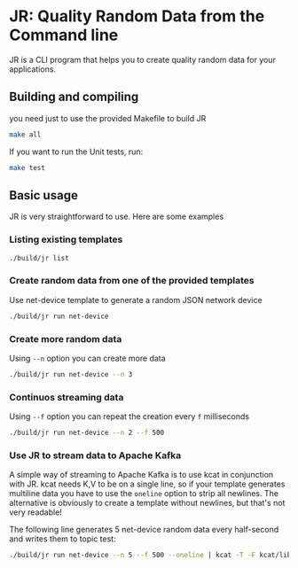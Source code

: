 # JR: Quality Random Data from the Command line

JR is a CLI program that helps you to create quality random data for your applications.

## Building and compiling

you need just to use the provided Makefile to build JR

```bash
make all
```

If you want to run the Unit tests, run:

```bash
make test
```

## Basic usage

JR is very straightforward to use. Here are some examples

### Listing existing templates
```bash
./build/jr list
```

### Create random data from one of the provided templates

Use net-device template to generate a random JSON network device

```bash
./build/jr run net-device
```
### Create more random data 

Using ``` --n ``` option you can create more data

```bash
./build/jr run net-device --n 3
```
### Continuos streaming data

Using ``` --f ``` option you can repeat the creation every ```f``` milliseconds

```bash
./build/jr run net-device --n 2 --f 500 
```
### Use JR to stream data to Apache Kafka

A simple way of streaming to Apache Kafka is to use kcat in conjunction with JR.
kcat needs K,V to be on a single line, so if your template generates multiline data you have to use the ```oneline``` 
option to strip all newlines. The alternative is obviously to create a template without newlines, but that's not very readable!

The following line generates 5 net-device random data every half-second and writes them to topic test:

```bash
./build/jr run net-device --n 5 --f 500 --oneline | kcat -T -F kcat/librdkafka.config -K , -P -t test
```
